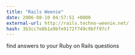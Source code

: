 ```yaml
---
title: "Rails Weenie"
date: 2006-08-10 04:57:51 +0000
external-url: http://rails.techno-weenie.net/
hash: 3b3cc7e8b1a9bfe9172f749c9bff97cf
---
```


find answers to your Ruby on Rails questions
